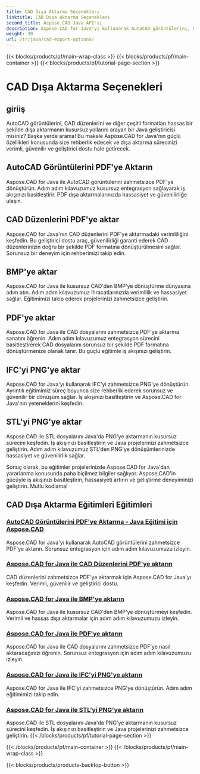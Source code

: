 ```yaml
---
title: CAD Dışa Aktarma Seçenekleri
linktitle: CAD Dışa Aktarma Seçenekleri
second_title: Aspose.CAD Java API'si
description: Aspose.CAD for Java'yı kullanarak AutoCAD görüntülerini, CAD düzenlerini, IFC, STL dosyalarını zahmetsizce PDF, BMP, PNG'ye aktarın. Adım adım eğitimlerimizle iş akışınızı basitleştirin.
weight: 30
url: /tr/java/cad-export-options/
---
```


{{< blocks/products/pf/main-wrap-class >}}
{{< blocks/products/pf/main-container >}}
{{< blocks/products/pf/tutorial-page-section >}}

# CAD Dışa Aktarma Seçenekleri


## giriiş

AutoCAD görüntülerini, CAD düzenlerini ve diğer çeşitli formatları hassas bir şekilde dışa aktarmanın kusursuz yollarını arayan bir Java geliştiricisi misiniz? Başka yerde arama! Bu makale Aspose.CAD for Java'nın güçlü özellikleri konusunda size rehberlik edecek ve dışa aktarma sürecinizi verimli, güvenilir ve geliştirici dostu hale getirecek.

## AutoCAD Görüntülerini PDF'ye Aktarın

Aspose.CAD for Java ile AutoCAD görüntülerini zahmetsizce PDF'ye dönüştürün. Adım adım kılavuzumuz kusursuz entegrasyon sağlayarak iş akışınızı basitleştirir. PDF dışa aktarmalarınızda hassasiyet ve güvenilirliğe ulaşın.

## CAD Düzenlerini PDF'ye aktar

Aspose.CAD for Java'nın CAD düzenlerini PDF'ye aktarmadaki verimliliğini keşfedin. Bu geliştirici dostu araç, güvenilirliği garanti ederek CAD düzenlerinizin doğru bir şekilde PDF formatına dönüştürülmesini sağlar. Sorunsuz bir deneyim için rehberimizi takip edin.

## BMP'ye aktar

Aspose.CAD for Java ile kusursuz CAD'den BMP'ye dönüştürme dünyasına adım atın. Adım adım kılavuzumuz ihracatlarınızda verimlilik ve hassasiyet sağlar. Eğitimimizi takip ederek projelerinizi zahmetsizce geliştirin.

## PDF'ye aktar

Aspose.CAD for Java ile CAD dosyalarını zahmetsizce PDF'ye aktarma sanatını öğrenin. Adım adım kılavuzumuz entegrasyon sürecini basitleştirerek CAD dosyalarını sorunsuz bir şekilde PDF formatına dönüştürmenize olanak tanır. Bu güçlü eğitimle iş akışınızı geliştirin.

## IFC'yi PNG'ye aktar

Aspose.CAD for Java'yı kullanarak IFC'yi zahmetsizce PNG'ye dönüştürün. Ayrıntılı eğitimimiz süreç boyunca size rehberlik ederek sorunsuz ve güvenilir bir dönüşüm sağlar. İş akışınızı basitleştirin ve Aspose.CAD for Java'nın yeteneklerini keşfedin.

## STL'yi PNG'ye aktar

Aspose.CAD ile STL dosyalarını Java'da PNG'ye aktarmanın kusursuz sürecini keşfedin. İş akışınızı basitleştirin ve Java projelerinizi zahmetsizce geliştirin. Adım adım kılavuzumuz STL'den PNG'ye dönüşümlerinizde hassasiyet ve güvenilirlik sağlar.

Sonuç olarak, bu eğitimler projelerinizde Aspose.CAD for Java'dan yararlanma konusunda paha biçilmez bilgiler sağlıyor. Aspose.CAD'in gücüyle iş akışınızı basitleştirin, hassasiyeti artırın ve geliştirme deneyiminizi geliştirin. Mutlu kodlama!
## CAD Dışa Aktarma Eğitimleri Eğitimleri
### [AutoCAD Görüntülerini PDF'ye Aktarma - Java Eğitimi için Aspose.CAD](./export-autocad-images-to-pdf/)
Aspose.CAD for Java'yı kullanarak AutoCAD görüntülerini zahmetsizce PDF'ye aktarın. Sorunsuz entegrasyon için adım adım kılavuzumuzu izleyin.
### [Aspose.CAD for Java ile CAD Düzenlerini PDF'ye aktarın](./export-cad-layouts-to-pdf/)
CAD düzenlerini zahmetsizce PDF'ye aktarmak için Aspose.CAD for Java'yı keşfedin. Verimli, güvenilir ve geliştirici dostu.
### [Aspose.CAD for Java ile BMP'ye aktarın](./export-to-bmp/)
Aspose.CAD for Java ile kusursuz CAD'den BMP'ye dönüştürmeyi keşfedin. Verimli ve hassas dışa aktarmalar için adım adım kılavuzumuzu izleyin.
### [Aspose.CAD for Java ile PDF'ye aktarın](./export-to-pdf/)
Aspose.CAD for Java ile CAD dosyalarını zahmetsizce PDF'ye nasıl aktaracağınızı öğrenin. Sorunsuz entegrasyon için adım adım kılavuzumuzu izleyin.
### [Aspose.CAD for Java ile IFC'yi PNG'ye aktarın](./export-ifc-to-png/)
Aspose.CAD for Java ile IFC'yi zahmetsizce PNG'ye dönüştürün. Adım adım eğitimimizi takip edin.
### [Aspose.CAD for Java ile STL'yi PNG'ye aktarın](./export-stl-to-png/)
Aspose.CAD ile STL dosyalarını Java'da PNG'ye aktarmanın kusursuz sürecini keşfedin. İş akışınızı basitleştirin ve Java projelerinizi zahmetsizce geliştirin.
{{< /blocks/products/pf/tutorial-page-section >}}

{{< /blocks/products/pf/main-container >}}
{{< /blocks/products/pf/main-wrap-class >}}

{{< blocks/products/products-backtop-button >}}
